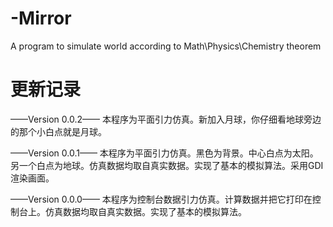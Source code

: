 # -Mirror
A program to simulate world according to Math\Physics\Chemistry theorem 

# 更新记录
——Version 0.0.2——
本程序为平面引力仿真。新加入月球，你仔细看地球旁边的那个小白点就是月球。

——Version 0.0.1——
本程序为平面引力仿真。黑色为背景。中心白点为太阳。另一个白点为地球。仿真数据均取自真实数据。实现了基本的模拟算法。采用GDI渲染画面。

——Version 0.0.0——
本程序为控制台数据引力仿真。计算数据并把它打印在控制台上。仿真数据均取自真实数据。实现了基本的模拟算法。
